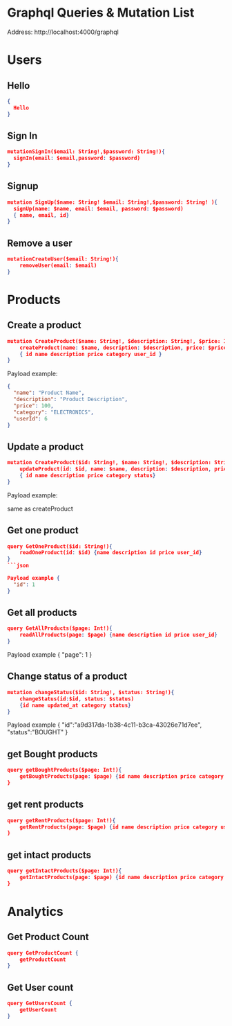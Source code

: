 # Graphql Queries & Mutation List

Address: http://localhost:4000/graphql

# Users

## Hello

```json
{
  Hello
}
```

## Sign In

```json
mutationSignIn($email: String!,$password: String!){
  signIn(email: $email,password: $password)
}
```

## Signup

```json
mutation SignUp($name: String! $email: String!,$password: String! ){
  signUp(name: $name, email: $email, password: $password)
  { name, email, id}
}
```

## Remove a user

```json
mutationCreateUser($email: String!){
    removeUser(email: $email)
}
```

# Products

## Create a product

```json
mutation CreateProduct($name: String!, $description: String!, $price: Int!, $category: Categories!, $user_id: Int!) {
    createProduct(name: $name, description: $description, price: $price, category: $category, user_id: $user_id)
    { id name description price category user_id }
}
```

Payload example:

```json
{
  "name": "Product Name",
  "description": "Product Description",
  "price": 100,
  "category": "ELECTRONICS",
  "userId": 6
}
```

## Update a product

```json
mutation CreateProduct($id: String!, $name: String!, $description: String!, $price: String!, category: String!, status: String!) {
    updateProduct(id: $id, name: $name, description: $description, price: $price, category: $category, status: $status)
    { id name description price category status}
}
```

Payload example:

same as createProduct

## Get one product

````json
query GetOneProduct($id: String!){
    readOneProduct(id: $id) {name description id price user_id}
}
```json

Payload example {
  "id": 1
}

````

## Get all products

```json
query GetAllProducts($page: Int!){
    readAllProducts(page: $page) {name description id price user_id}
}
```

Payload example {
"page": 1
}

## Change status of a product

```json
mutation changeStatus($id: String!, $status: String!){
    changeStatus(id:$id, status: $status) 
    {id name updated_at category status}
}
```

Payload example {
  "id":"a9d317da-1b38-4c11-b3ca-43026e71d7ee",
  "status":"BOUGHT"
}

## get Bought products

```json
query getBoughtProducts($page: Int!){
    getBoughtProducts(page: $page) {id name description price category user_id status created_at updated_at status user { name email }}
}
```

## get rent products

```json
query getRentProducts($page: Int!){
    getRentProducts(page: $page) {id name description price category user_id status created_at updated_at status user { name email }}
}
```

## get intact products

```json
query getIntactProducts($page: Int!){
    getIntactProducts(page: $page) {id name description price category user_id status created_at updated_at status user { name email }}
}
```

# Analytics

## Get Product Count

```json
query GetProductCount {
    getProductCount
}
```

## Get User count

```json
query GetUsersCount {
    getUserCount
}
```
